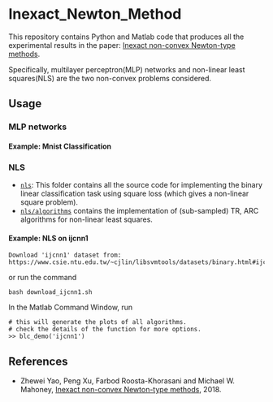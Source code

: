 # Inexact_Newton_Method

This repository contains Python and Matlab code that produces all the experimental results in the paper: [Inexact non-convex Newton-type methods](https://arxiv.org/pdf/1802.06925.pdf).

Specifically, multilayer perceptron(MLP) networks and non-linear least squares(NLS) are the two non-convex problems considered.

## Usage

### MLP networks

#### Example: Mnist Classification

### NLS
- <code>[nls](./nls)</code>: This folder contains all the source code for implementing the binary linear classification task using square loss (which gives a non-linear square problem). 
- <code>[nls/algorithms](./nls/algorithms)</code> contains the implementation of (sub-sampled) TR, ARC algorithms for non-linear least squares.

#### Example: NLS on ijcnn1
```
Download 'ijcnn1' dataset from: https://www.csie.ntu.edu.tw/~cjlin/libsvmtools/datasets/binary.html#ijcnn1
```
or run the command
```
bash download_ijcnn1.sh
```
In the Matlab Command Window, run
```
# this will generate the plots of all algorithms.
# check the details of the function for more options.
>> blc_demo('ijcnn1')
```


## References
- Zhewei Yao, Peng Xu, Farbod Roosta-Khorasani and Michael W. Mahoney, [Inexact non-convex Newton-type methods](https://arxiv.org/pdf/1802.06925.pdf), 2018.

